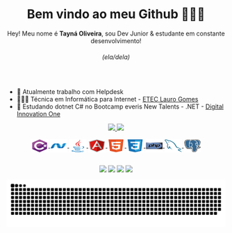 <h1 align="center">Bem vindo ao meu Github 👩🏽‍💻</h1>
<p align="center">Hey! Meu nome é <b>Tayná Oliveira</b>, sou Dev Junior & estudante em constante desenvolvimento!</p>
<h6 align="center"> (ela/dela) </h6>

<br>

- 🔭 Atualmente trabalho com Helpdesk
- 👩🏽‍🎓 Técnica em Informática para Internet - <a href="http://www.etelg.com.br/">ETEC Lauro Gomes</a>
- 🌱 Estudando dotnet C# no Bootcamp everis New Talents - .NET - <a href="https://digitalinnovation.one/">Digital Innovation One</a> 
 
 <div align="center">
  <a href="https://github.com/olstayna">
  <img height="180em" src="https://github-readme-stats.vercel.app/api?username=olstayna&show_icons=true&theme=dark&include_all_commits=true&count_private=true"/>
  <img height="180em" src="https://github-readme-stats.vercel.app/api/top-langs/?username=olstayna&layout=compact&langs_count=7&theme=dark"/>
</div>
 
  <div align="center" style="display: inline_block"><br>
  <img align="center" alt="C#" height="30" width="40" src="https://raw.githubusercontent.com/devicons/devicon/master/icons/csharp/csharp-original.svg">
  <img align="center" alt=".NET" height="30" width="40" src="https://raw.githubusercontent.com/devicons/devicon/master/icons/dot-net/dot-net-original.svg">
  <img align="center" alt="Java" height="30" width="40" src="https://raw.githubusercontent.com/devicons/devicon/master/icons/java/java-original.svg">
  <img align="center" alt="Angular" height="30" width="40" src="https://raw.githubusercontent.com/devicons/devicon/master/icons/angularjs/angularjs-original.svg">
  <img align="center" alt="HTML" height="30" width="40" src="https://raw.githubusercontent.com/devicons/devicon/master/icons/html5/html5-original.svg">
  <img align="center" alt="CSS" height="30" width="40" src="https://raw.githubusercontent.com/devicons/devicon/master/icons/css3/css3-original.svg">
  <img align="center" alt="PHP" height="30" width="40" src="https://raw.githubusercontent.com/devicons/devicon/master/icons/php/php-original.svg">
  <img align="center" alt="MySQL" height="30" width="40" src="https://raw.githubusercontent.com/devicons/devicon/master/icons/mysql/mysql-original.svg">
  <img align="center" alt="PostgreSQL" height="30" width="40" src="https://raw.githubusercontent.com/devicons/devicon/master/icons/postgresql/postgresql-original.svg">

</div>
  
 ##
 
<p align="center">
<a href="https://www.linkedin.com/in/olstayna/"><img src="https://img.shields.io/badge/-LINKEDIN-252526?style=for-the-badge&logo=linkedin"></a>
<a href="mailto:tayna.oliveira.santana@gmail.com"><img src="https://img.shields.io/badge/-GMAIL-252526?style=for-the-badge&logo=gmail"></a>
<a href="https://discord.com/users/9734"><img src="https://img.shields.io/badge/-DISCORD-252526?style=for-the-badge&logo=discord"></a>
<a href="https://www.instagram.com/doctypes/"><img src="https://img.shields.io/badge/-INSTAGRAM-252526?style=for-the-badge&logo=instagram"></a>
</p>
 
  ![Snake animation](https://github.com/olstayna/olstayna/blob/output/github-contribution-grid-snake.svg)
 
</div>
